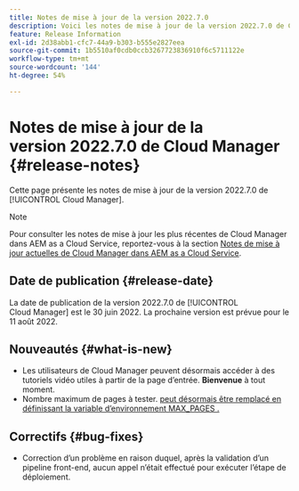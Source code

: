 ```yaml
---
title: Notes de mise à jour de la version 2022.7.0
description: Voici les notes de mise à jour de la version 2022.7.0 de Cloud Manager.
feature: Release Information
exl-id: 2d38abb1-cfc7-44a9-b303-b555e2827eea
source-git-commit: 1b5510af0cdb0ccb3267723836910f6c5711122e
workflow-type: tm+mt
source-wordcount: '144'
ht-degree: 54%

---
```



# Notes de mise à jour de la version 2022.7.0 de Cloud Manager {#release-notes}

Cette page présente les notes de mise à jour de la version 2022.7.0 de [!UICONTROL Cloud Manager].

>[!NOTE]
>
>Pour consulter les notes de mise à jour les plus récentes de Cloud Manager dans AEM as a Cloud Service, reportez-vous à la section [Notes de mise à jour actuelles de Cloud Manager dans AEM as a Cloud Service](https://experienceleague.adobe.com/docs/experience-manager-cloud-service/content/implementing/using-cloud-manager/release-notes-cloud-manager/release-notes-cm-current.html?lang=fr).

## Date de publication {#release-date}

La date de publication de la version 2022.7.0 de [!UICONTROL Cloud Manager] est le 30 juin 2022. La prochaine version est prévue pour le 11 août 2022.

## Nouveautés {#what-is-new}

* Les utilisateurs de Cloud Manager peuvent désormais accéder à des tutoriels vidéo utiles à partir de la page d’entrée. **Bienvenue** à tout moment.
* Nombre maximum de pages à tester. [peut désormais être remplacé en définissant la variable d’environnement MAX_PAGES .](understand-your-test-results.md#crawler)

## Correctifs {#bug-fixes}

* Correction d’un problème en raison duquel, après la validation d’un pipeline front-end, aucun appel n’était effectué pour exécuter l’étape de déploiement.
